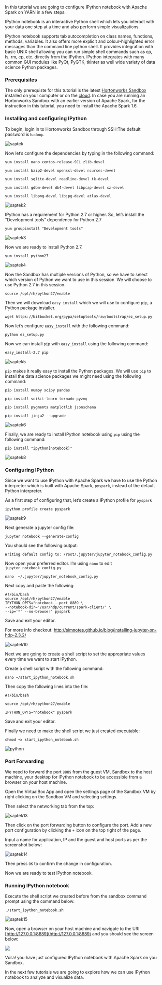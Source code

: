 In this tutorial we are going to configure IPython notebook with Apache Spark on YARN in a few steps.

IPython notebook is an interactive Python shell which lets you interact with your data one step at a time and also perform simple visualizations.

IPython notebook supports tab autocompletion on class names, functions, methods, variables. It also offers more explicit and colour-highlighted error messages than the command line python shell. It provides integration with basic UNIX shell allowing you can run simple shell commands such as cp, ls, rm, cp, etc. directly from the IPython. IPython integrates with many common GUI modules like PyQt, PyGTK, tkinter as well wide variety of data science Python packages.

### Prerequisites

The only prerequiste for this tutorial is the latest [Hortonworks Sandbox](http://hortonworks.com/sandbox) installed on your computer or on the [cloud](http://hortonworks.com/blog/hortonworks-sandbox-azure/). In case you are running an Hortonworks Sandbox with an earlier version of Apache Spark, for the instruction in this tutorial, you need to install the Apache Spark 1.6.

### Installing and configuring IPython

To begin, login in to Hortonworks Sandbox through SSH:The default password is `hadoop`.

![saptek](/assets/ipython-with-spark/saptek.png)

Now let’s configure the dependencies by typing in the following command:

    yum install nano centos-release-SCL zlib-devel

    yum install bzip2-devel openssl-devel ncurses-devel

    yum install sqlite-devel readline-devel tk-devel

    yum install gdbm-devel db4-devel libpcap-devel xz-devel

    yum install libpng-devel libjpg-devel atlas-devel

![saptek2](/assets/ipython-with-spark/saptek2.png)

IPython has a requirement for Python 2.7 or higher. So, let’s install the “Development tools” dependency for Python 2.7

    yum groupinstall "Development tools"

![saptek3](/assets/ipython-with-spark/saptek3.png)

Now we are ready to install Python 2.7.

    yum install python27

![saptek4](/assets/ipython-with-spark/saptek4.png)

Now the Sandbox has multiple versions of Python, so we have to select which version of Python we want to use in this session. We will choose to use Python 2.7 in this session.

    source /opt/rh/python27/enable

Then we will download `easy_install` which we will use to configure `pip`, a Python package installer.

    wget https://bitbucket.org/pypa/setuptools/raw/bootstrap/ez_setup.py

Now let’s configure `easy_install` with the following command:

    python ez_setup.py

Now we can install `pip` with `easy_install` using the following command:

    easy_install-2.7 pip

![saptek5](/assets/ipython-with-spark/saptek5.png)

`pip` makes it really easy to install the Python packages. We will use `pip` to install the data science packages we might need using the following command:

    pip install numpy scipy pandas

    pip install scikit-learn tornado pyzmq

    pip install pygments matplotlib jsonschema

    pip install jinja2 --upgrade

![saptek6](/assets/ipython-with-spark/saptek6.png)

Finally, we are ready to install IPython notebook using `pip` using the following command:

    pip install "ipython[notebook]"

![saptek8](/assets/ipython-with-spark/saptek8.png)

### Configuring IPython

Since we want to use IPython with Apache Spark we have to use the Python interpreter which is built with Apache Spark, `pyspark`, instead of the default Python interpreter.

As a first step of configuring that, let’s create a IPython profile for `pyspark`

    ipython profile create pyspark

![saptek9](/assets/ipython-with-spark/saptek9.png)

Next generate a jupyter config file:

    jupyter notebook --generate-config                                            
You should see the following output:

    Writing default config to: /root/.jupyter/jupyter_notebook_config.py

Now open your preferred editor. I’m using `nano` to edit `jupyter_notebook_config.py`

    nano  ~/.jupyter/jupyter_notebook_config.py  

Next copy and paste the following:

    #!/bin/bash
    source /opt/rh/python27/enable
    IPYTHON_OPTS="notebook --port 8889 \
    --notebook-dir='/usr/hdp/current/spark-client/' \
    --ip='*' --no-browser" pyspark

Save and exit your editor.

For more info checkout: http://simnotes.github.io/blog/installing-jupyter-on-hdp-2.3.2/


![saptek10](/assets/ipython-with-spark/saptek10.png)

Next we are going to create a shell script to set the appropriate values every time we want to start IPython.

Create a shell script with the following command:

    nano ~/start_ipython_notebook.sh

Then copy the following lines into the file:

    #!/bin/bash

    source /opt/rh/python27/enable

    IPYTHON_OPTS="notebook" pyspark

Save and exit your editor.

Finally we need to make the shell script we just created executable:

    chmod +x start_ipython_notebook.sh

![python](/assets/ipython-with-spark/python.png)

### Port Forwarding

We need to forward the port `8889` from the guest VM, Sandbox to the host machine, your desktop for IPython notebook to be accessible from a browser on your host machine.

Open the VirtualBox App and open the settings page of the Sandbox VM by right clicking on the Sandbox VM and selecting settings.

Then select the networking tab from the top:

![saptek13](/assets/ipython-with-spark/saptek13.png)

Then click on the port forwarding button to configure the port. Add a new port configuration by clicking the `+` icon on the top right of the page.

Input a name for application, IP and the guest and host ports as per the screenshot below:

![saptek14](/assets/ipython-with-spark/saptek14.png)

Then press `OK` to confirm the change in configuration.

Now we are ready to test IPython notebook.

### Running IPython notebook

Execute the shell script we created before from the sandbox command prompt using the command below:

    ./start_ipython_notebook.sh

![saptek15](/assets/ipython-with-spark/saptek15.png)

Now, open a browser on your host machine and navigate to the URl [http://127.0.0.1:8889](http://127.0.0.1:8889) and you should see the screen below:

![](https://www.dropbox.com/s/2ga17v2a8klpdz9/Screenshot%202015-07-20%2011.22.06.png?dl=1)

Voila! you have just configured IPython notebook with Apache Spark on you Sandbox.

In the next few tutorials we are going to explore how we can use IPython notebook to analyze and visualize data.
